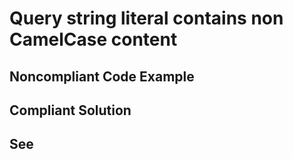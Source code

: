 # Query string literal contains non CamelCase content



## Noncompliant Code Example

## Compliant Solution

## See

